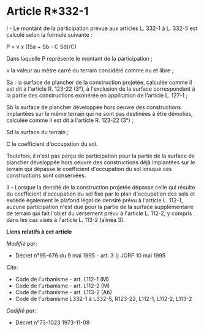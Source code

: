 # Article R*332-1

I - Le montant de la participation prévue aux articles L. 332-1 à L. 332-5 est calculé selon la formule suivante :

P = v x ((Sa + Sb - C Sd)/C)

Dans laquelle P représente le montant de la participation ;

v la valeur au mètre carré du terrain considéré comme nu et libre ;

Sa : la surface de plancher de la construction projetée, calculée comme il est dit à l'article R. 123-22 (3°), à l'exclusion
de la surface correspondant à la partie des constructions exonérée en application de l'article L. 127-1 ;

Sb la surface de plancher développée hors oeuvre des constructions implantées sur le même terrain qui ne sont pas destinées à
être démolies, calculée comme il est dit à l'article R. 123-22 (3°) ;

Sd la surface du terrain ;

C le coefficient d'occupation du sol.

Toutefois, il n'est pas perçu de participation pour la partie de la surface de plancher développée hors oeuvre des
constructions déjà implantées sur le terrain qui dépasse le coefficient d'occupation du sol lorsque ces constructions sont
conservées.

II - Lorsque la densité de la construction projetée dépasse celle qui résulte du coefficient d'occupation du sol fixé par le
plan d'occupation des sols et excède également le plafond légal de densité prévu à l'article L. 112-1, aucune participation
n'est due pour la partie de la surface supplémentaire de terrain qui fait l'objet du versement prévu à l'article L. 112-2, y
compris dans les cas visés à l'article L. 113-2 (alinéa 3).

**Liens relatifs à cet article**

_Modifié par_:

  - Décret n°95-676 du 9 mai 1995 - art. 3 () JORF 10 mai 1995

_Cite_:

  - Code de l'urbanisme - art. L112-1 (M)
  - Code de l'urbanisme - art. L112-2 (M)
  - Code de l'urbanisme - art. L113-2 (Ab)
  - Code de l'urbanisme L332-1 à L332-5, R123-22, L112-1, L112-2, L113-2

_Codifié par_:

  - Décret n°73-1023 1973-11-08
